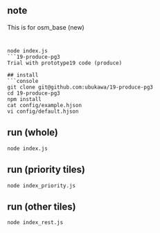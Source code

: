 ## note
This is for osm_base (new) 

#  

```console
node index.js 
```19-produce-pg3
Trial with prototype19 code (produce)

## install
```console
git clone git@github.com:ubukawa/19-produce-pg3
cd 19-produce-pg3
npm install
cat config/example.hjson
vi config/default.hjson
```

## run (whole)
```console
node index.js
```  

## run (priority tiles)
```console
node index_priority.js
```  

## run (other tiles)
```console
node index_rest.js
```  
